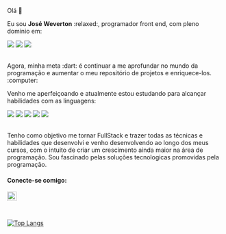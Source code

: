 Olá 👋

<p>Eu sou <strong>José Weverton</strong> :relaxed:, programador front end, com pleno domínio em:</p>
<div>
<img src="https://img.shields.io/badge/HTML5-E34F26?style=for-the-badge&logo=html5&logoColor=white" />
<img src="https://img.shields.io/badge/CSS-239120?&style=for-the-badge&logo=css3&logoColor=white" />
<img src="https://img.shields.io/badge/JavaScript-F7DF1E?style=for-the-badge&logo=javascript&logoColor=black" />
</div>
<br>
<p>Agora, minha meta :dart: é continuar a me aprofundar no mundo da programação e aumentar o meu repositório de projetos e enriquece-los. :computer:</p>
<p>Venho me aperfeiçoando e atualmente estou estudando para alcançar habilidades com as linguagens:</p>
<div>
<img src="https://img.shields.io/badge/Node.js-43853D?style=for-the-badge&logo=node.js&logoColor=white" />
<img src="https://img.shields.io/badge/React-20232A?style=for-the-badge&logo=react&logoColor=61DAFB" />
<img src="https://img.shields.io/badge/PostgreSQL-316192?style=for-the-badge&logo=postgresql&logoColor=white" />
<img src="https://img.shields.io/badge/Flask-000000?style=for-the-badge&logo=flask&logoColor=white" />
<img src="https://img.shields.io/badge/Django-092E20?style=for-the-badge&logo=django&logoColor=white" />
</div>
<br>
<p>Tenho como objetivo me tornar FullStack e trazer todas as técnicas e habilidades que desenvolvi e venho desenvolvendo ao longo dos meus cursos, com o intuito de criar um crescimento ainda maior na área de programação. Sou fascinado pelas soluções tecnologicas promovidas pela programação. </p>

<h4>Conecte-se comigo:</h4>
<a href="https://www.linkedin.com/in/weverton-costa/">
<img align="left" alt="LinkedIn" width="22px" src="https://cdn-icons-png.flaticon.com/512/3536/3536569.png" >
</a>
<br><br><br>

<!-- ![Anurag's GitHub stats](https://github-readme-stats.vercel.app/api?username=joseweverton&show_icons=true&theme=transparent) -->

<!-- [![Top Langs](https://github-readme-stats.vercel.app/api/top-langs/?username=anuraghazra)](https://github.com/anuraghazra/github-readme-stats) -->

[![Top Langs](https://github-readme-stats.vercel.app/api/top-langs/?username=joseweverton&exclude_repo=github-readme-stats,anuraghazra.github.io)](https://github.com/anuraghazra/github-readme-stats)


